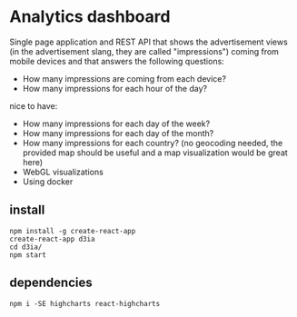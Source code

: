 # Analytics dashboard

Single page application and REST API that shows the advertisement views (in the advertisement slang, they are called "impressions") coming from mobile devices and that answers the following questions:

* How many impressions are coming from each device?
* How many impressions for each hour of the day?

nice to have:

* How many impressions for each day of the week?
* How many impressions for each day of the month?
* How many impressions for each country? (no geocoding needed, the provided map should be useful and a map visualization would be great here)
* WebGL visualizations
* Using docker


## install 

```
npm install -g create-react-app
create-react-app d3ia
cd d3ia/
npm start
```

## dependencies

```
npm i -SE highcharts react-highcharts
```

